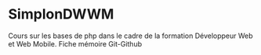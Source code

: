 # SimplonDWWM
Cours sur les bases de php dans le cadre de la formation Développeur Web et Web Mobile.
Fiche mémoire Git-Github
